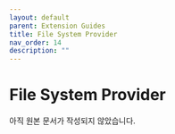 ```yaml
---
layout: default
parent: Extension Guides
title: File System Provider
nav_order: 14
description: ""
---
```



# File System Provider

아직 원본 문서가 작성되지 않았습니다.